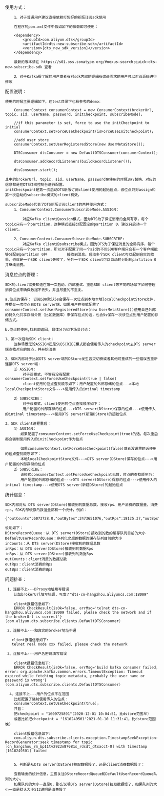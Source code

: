 
使用方式：

        1、对于普通用户建议直接依赖打包好的新版订阅sdk使用

        在程序的pom.xml文件中假如如下的依赖即可使用：

        <dependency>
            <groupId>com.aliyun.dts</groupId>
            <artifactId>dts-new-subscribe-sdk</artifactId>
            <version>{dts_new_sdk_version}</version>
        </dependency>

        最新的版本请在 https://s01.oss.sonatype.org/#nexus-search;quick~dts-new-subscribe-sdk 查看

        2、对于Kafka很了解的用户或者有对sdk内部的逻辑有改造需求的用户可以对该源码进行修改

配置说明：

    使用的时候主要逻辑如下，在test目录下也有参考的demo:

        ConsumerContext consumerContext = new ConsumerContext(brokerUrl, topic, sid, userName, password, initCheckpoint, subscribeMode);
        
        //if this parameter is set, force to use the initCheckpoint to initial
        consumerContext.setForceUseCheckpoint(isForceUseInitCheckpoint);

        //add user store
        consumerContext.setUserRegisteredStore(new UserMetaStore());

        DTSConsumer dtsConsumer = new DefaultDTSConsumer(consumerContext);

        dtsConsumer.addRecordListeners(buildRecordListener());
        
        dtsConsumer.start();
        
    其中的brokerUrl, topic, sid, userName, password在使用的时候进行替换，对应的信息都是在DTS订阅控制台进行配置。
    initCheckpoint是第一次启动DTS新版订阅client使用的起始位点，该位点只对assign和第一次启动的subscribe模式的client有效。
    
    subscribeMode代表了DTS新版订阅client的两种使用方式：
        1、ConsumerContext.ConsumerSubscribeMode.ASSIGN：
        
            对应Kafka client的assign模式，因为DTS为了保证消息的全局有序，每个topic只有一个partition，这种模式直接分配固定的partition 0，建议只启动一个client。
        
        2、ConsumerContext.ConsumerSubscribeMode.SUBSCRIBE:
            对应Kafka client的subscribe模式，因为DTS为了保证消息的全局有序，每个topic只有一个partition，所以对于配置了同一个sid的不同SDK客户端只会有一个客户端能够分配到partition 0并         接收到消息。启动多个SDK client可以起到容灾的效果，也就是一个SDK client失败了，另外一个SDK client可以自动的分配到partition 0并继续消费。

消息位点的管理：
    
    SDK的client需要知道在第一次启动、内部重试、重启SDK client等不同的场景下如何管理消费位点来确保数据不丢失，并且尽量的不重复。
    
    a.位点的保存： 订阅SDK默认5s会保存一次位点到本地本地localCheckpointStore文件，并提交一次位点到DTS server端，如果用户在模式配置了 
    consumerContext.setUserRegisteredStore(new UserMetaStore())使用自己外部的持久化共享存储介质（比如数据库）来保存位点的话，也会5s保存一次该位点到用户配置的存储方式。
    
    b.位点的使用,找到即返回，具体分为如下场景讨论：
    
    1、第一次启动SDK client：
        这种场景无论ASSIGN还是SUBSCRIBE模式都会使用传入的checkpoint去DTS server端查找对应的位点，并开始消费
   
    2、SDK内部对于比如DTS server端的DStore发生容灾切换或者其他可重试的一些错误去重新连接DTS server端：
        1）ASSIGN：
            对于该模式，不管有没有配置consumerContext.setForceUseCheckpoint(true | false)
            client使用的位点查找顺序如下：用户配置的外部存储的位点--->本地localCheckpointStore文件--->使用传入的intinal timestamp
            
        2）SUBSCRIBE：
            对于该模式，client使用的位点查找顺序如下：
            用户配置的外部存储的位点--->DTS server(DStore)保存的位点--->使用传入的intinal timestamp--->使用DTS server(新建DStore)的起始位点
    
    3、SDK client进程重启：
        1）ASSIGN：
           如果配置了consumerContext.setForceUseCheckpoint(true)的话，每次重启都会强制使用传入的initCheckpoint作为位点
           
           如果consumerContext.setForceUseCheckpoint(false)或者没设置的话使用的位点查找顺序如下：
           本地localCheckpointStore文件--->DTS server(DStore)保存的位点--->用户配置的外部存储的位点
        2）SUBSCRIBE：
           该模式consumerContext.setForceUseCheckpoint无效，位点的查找顺序为：
           用户配置的外部存储的位点--->DTS server(DStore)保存的位点--->使用传入的intinal timestamp--->使用DTS server(新建DStore)的起始位点
        
统计信息：
     
    SDK内部对从 DTS server(DStore)接收到的数据总数、接收rps、用户消费的数据量、消费rps，SDK内部缓存的数据量都有一个统计，例如：
          {"outCounts":6073728.0,"outBytes":2473651076,"outRps":18125.37,"outBps":7379638.54,"count":11.0,"inBytes":2.4751382E+9,"DStoreRecordQueue":0.0,"inCounts":6082097.0,"inRps":18112.68,"inBps":7371325.86,"__dt":1611808055414,"DefaultUserRecordQueue":0.0}
    
    说明如下：
    DStoreRecordQueue：从 DTS server(DStore)接收到的数的缓存队列目前的大小
    DefaultUserRecordQueue：序列化之后的数据的缓存队列目前的大小
    inCounts：从 DTS server(DStore)接收到的数据总数
    inRps：从 DTS server(DStore)接收到的数据Rps      
    inBps：从 DTS server(DStore)接收到的数据Bps   
    outCounts：client消费的数据总数
    outRps：client消费的Rps
    outBps：client消费的Bps
    
问题排查：
       
     1、连接不上---DProxy地址填写错误
        比如brokerUrl填写错误，写成了"dts-cn-hangzhou.aliyuncs.com:18009"
        
        client报错信息如下:
        ERROR CheckResult{isOk=false, errMsg='telnet dts-cn-hangzhou.aliyuncs.com:18009 failed, please check the network and if the brokerUrl is correct'} (com.aliyun.dts.subscribe.clients.DefaultDTSConsumer)
        
     2、连接不上---和真实的broker地址不通
     
       client报错信息如下:
       telnet real node xxx failed, please check the network
 
     3、连接不上---用户名密码填写错误
        
        client报错信息如下:
        ERROR CheckResult{isOk=false, errMsg='build kafka consumer failed, error: org.apache.kafka.common.errors.TimeoutException: Timeout expired while fetching topic metadata, probably the user name or password is wrong'} (com.aliyun.dts.subscribe.clients.DefaultDTSConsumer)
        
      4、连接不上---用户的位点不在范围
        比如配置了强制使用传入的位点：
        consumerContext.setUseCheckpoint(true);
        并且：
        把checkpoint = "1609725891"(2020-12-01 10:04:51，比dstore范围早)
        或者比如把checkpoint = "1610249501"2021-01-10 11:31:41，比dstore范围晚)
        
        client报错信息如下:
        com.aliyun.dts.subscribe.clients.exception.TimestampSeekException: RecordGenerator:seek timestamp for topic [cn_hangzhou_rm_bp11tv2923n87081s_rdsdt_dtsacct-0] with timestamp [1610249501] failed
        
        
        5、判断是从DTS server(DStore)拉取数据慢了，还是client消费数据慢了：
        
        查看输出的统计信息，主要关注DStoreRecordQueue和DefaultUserRecordQueue队列的大小，
        如果队列的大小一直是0，那么说明DTS server(DStore)拉取数据慢了，如果队列的大小一直是默认大小512说明是消费慢了
        
